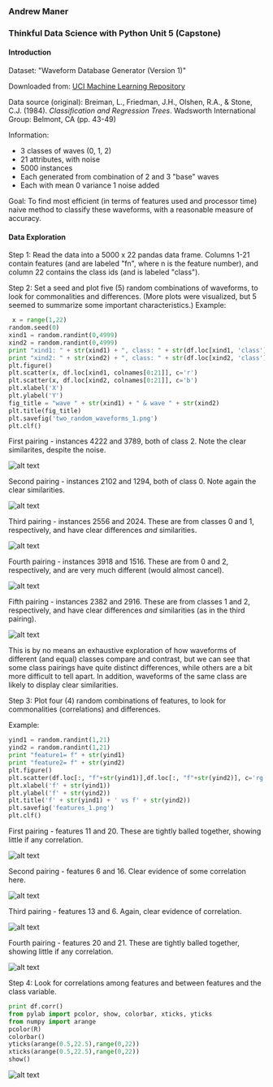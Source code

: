 ### Andrew Maner 
### Thinkful Data Science with Python Unit 5 (Capstone)

#### Introduction

Dataset: "Waveform Database Generator (Version 1)"

Downloaded from: [UCI Machine Learning Repository](https://archive.ics.uci.edu/ml/datasets/Waveform+Database+Generator+%28Version+1%29)

Data source (original):  Breiman, L., Friedman, J.H., Olshen, R.A., & Stone, C.J. (1984). *Classification and Regression Trees*. Wadsworth International Group: Belmont, CA (pp. 43-49)

Information:

* 3 classes of waves (0, 1, 2)
* 21 attributes, with noise
* 5000 instances
* Each generated from combination of 2 and 3 "base" waves
* Each with mean 0 variance 1 noise added

Goal: To find most efficient (in terms of features used and processor time) naive method to classify these waveforms, with a reasonable measure of accuracy.

#### Data Exploration

Step 1: Read the data into a 5000 x 22 pandas data frame.  Columns 1-21 contain features (and are labeled "fn", where n is the feature number), and column 22 contains the class ids (and is labeled "class").

Step 2: Set a seed and plot five (5) random combinations of waveforms, to look for commonalities and differences.  (More plots were visualized, but 5 seemed to summarize some important characteristics.)  Example:

```python
 x = range(1,22)
random.seed(0)
xind1 = random.randint(0,4999)
xind2 = random.randint(0,4999)
print "xind1: " + str(xind1) + ", class: " + str(df.loc[xind1, 'class'])
print "xind2: " + str(xind2) + ", class: " + str(df.loc[xind2, 'class'])
plt.figure()
plt.scatter(x, df.loc[xind1, colnames[0:21]], c='r')
plt.scatter(x, df.loc[xind2, colnames[0:21]], c='b')
plt.xlabel('X')
plt.ylabel('Y')
fig_title = "wave " + str(xind1) + " & wave " + str(xind2)
plt.title(fig_title)
plt.savefig('two_random_waveforms_1.png')
plt.clf()
```

First pairing - instances 4222 and 3789, both of class 2.  Note the clear similarites, despite the noise.

![alt text](https://github.com/amaner/waveforms/blob/master/two_random_waveforms_1.png)

Second pairing - instances 2102 and 1294, both of class 0.  Note again the clear similarities.

![alt text](https://github.com/amaner/waveforms/blob/master/two_random_waveforms_2.png)

Third pairing - instances 2556 and 2024.  These are from classes 0 and 1, respectively, and have clear differences *and* similarities.  

![alt text](https://github.com/amaner/waveforms/blob/master/two_random_waveforms_3.png)

Fourth pairing - instances 3918 and 1516.  These are from 0 and 2, respectively, and are very much different (would almost cancel).

![alt text](https://github.com/amaner/waveforms/blob/master/two_random_waveforms_4.png)

Fifth pairing - instances 2382 and 2916.  These are from classes 1 and 2, respectively, and have clear differences *and* similarities (as in the third pairing).

![alt text](https://github.com/amaner/waveforms/blob/master/two_random_waveforms_5.png)

This is by no means an exhaustive exploration of how waveforms of different (and equal) classes compare and contrast, but we can see that some class pairings have quite distinct differences, while others are a bit more difficult to tell apart.  In addition, waveforms of the same class are likely to display clear similarities.

Step 3: Plot four (4) random combinations of features, to look for commonalities (correlations) and differences.

Example:

```python
yind1 = random.randint(1,21)
yind2 = random.randint(1,21)
print "feature1= f" + str(yind1)
print "feature2= f" + str(yind2)
plt.figure()
plt.scatter(df.loc[:, "f"+str(yind1)],df.loc[:, "f"+str(yind2)], c='rg')
plt.xlabel('f' + str(yind1))
plt.ylabel('f' + str(yind2))
plt.title('f' + str(yind1) + ' vs f' + str(yind2))
plt.savefig('features_1.png')
plt.clf()
```

First pairing - features 11 and 20.  These are tightly balled together, showing little if any correlation.

![alt text](https://github.com/amaner/waveforms/blob/master/features_1.png)

Second pairing - features 6 and 16.  Clear evidence of some correlation here.

![alt text](https://github.com/amaner/waveforms/blob/master/features_2.png)

Third pairing - features 13 and 6.  Again, clear evidence of correlation.

![alt text](https://github.com/amaner/waveforms/blob/master/features_3.png)

Fourth pairing - features 20 and 21.  These are tightly balled together, showing little if any correlation.

![alt text](https://github.com/amaner/waveforms/blob/master/features_4.png)

Step 4: Look for correlations among features and between features and the class variable.

```python
print df.corr()
from pylab import pcolor, show, colorbar, xticks, yticks
from numpy import arange
pcolor(R)
colorbar()
yticks(arange(0.5,22.5),range(0,22))
xticks(arange(0.5,22.5),range(0,22))
show()
```

![alt text](https://github.com/amaner/waveforms/blob/master/correlation_heatmap.png)